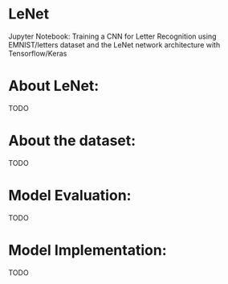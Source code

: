 # LeNet
Jupyter Notebook: Training a CNN for Letter Recognition using EMNIST/letters dataset and the LeNet network architecture with Tensorflow/Keras

# About LeNet:
TODO
# About the dataset:
TODO
# Model Evaluation:
TODO
# Model Implementation:
TODO
